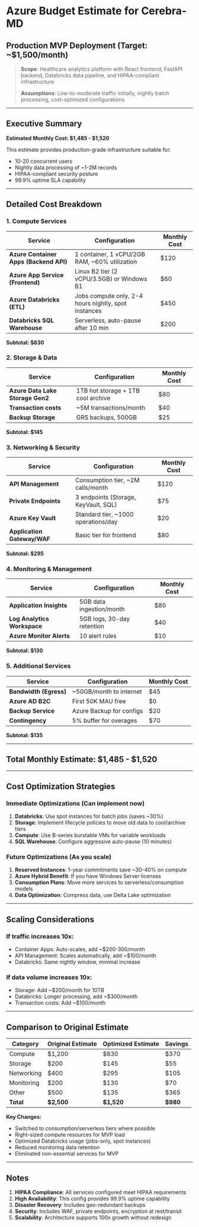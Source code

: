 # Azure Budget Estimate for Cerebra-MD
## Production MVP Deployment (Target: ~$1,500/month)

> **Scope**: Healthcare analytics platform with React frontend, FastAPI backend, Databricks data pipeline, and HIPAA-compliant infrastructure
> 
> **Assumptions**: Low-to-moderate traffic initially, nightly batch processing, cost-optimized configurations

---

## Executive Summary

**Estimated Monthly Cost: $1,485 - $1,520**

This estimate provides production-grade infrastructure suitable for:
- 10-20 concurrent users
- Nightly data processing of ~1-2M records
- HIPAA-compliant security posture
- 99.9% uptime SLA capability

---

## Detailed Cost Breakdown

### 1. Compute Services

| Service | Configuration | Monthly Cost |
|---------|--------------|-------------|
| **Azure Container Apps (Backend API)** | 1 container, 1 vCPU/2GB RAM, ~60% utilization | $120 |
| **Azure App Service (Frontend)** | Linux B2 tier (2 vCPU/3.5GB) or Windows B1 | $60 |
| **Azure Databricks (ETL)** | Jobs compute only, 2-4 hours nightly, spot instances | $450 |
| **Databricks SQL Warehouse** | Serverless, auto-pause after 10 min | $200 |

**Subtotal: $830**

### 2. Storage & Data

| Service | Configuration | Monthly Cost |
|---------|--------------|-------------|
| **Azure Data Lake Storage Gen2** | 1TB hot storage + 1TB cool archive | $80 |
| **Transaction costs** | ~5M transactions/month | $40 |
| **Backup Storage** | GRS backups, 500GB | $25 |

**Subtotal: $145**

### 3. Networking & Security

| Service | Configuration | Monthly Cost |
|---------|--------------|-------------|
| **API Management** | Consumption tier, ~2M calls/month | $120 |
| **Private Endpoints** | 3 endpoints (Storage, KeyVault, SQL) | $75 |
| **Azure Key Vault** | Standard tier, ~1000 operations/day | $20 |
| **Application Gateway/WAF** | Basic tier for frontend | $80 |

**Subtotal: $295**

### 4. Monitoring & Management

| Service | Configuration | Monthly Cost |
|---------|--------------|-------------|
| **Application Insights** | 5GB data ingestion/month | $80 |
| **Log Analytics Workspace** | 5GB logs, 30-day retention | $40 |
| **Azure Monitor Alerts** | 10 alert rules | $10 |

**Subtotal: $130**

### 5. Additional Services

| Service | Configuration | Monthly Cost |
|---------|--------------|-------------|
| **Bandwidth (Egress)** | ~50GB/month to internet | $45 |
| **Azure AD B2C** | First 50K MAU free | $0 |
| **Backup Service** | Azure Backup for configs | $20 |
| **Contingency** | 5% buffer for overages | $70 |

**Subtotal: $135**

---

## Total Monthly Estimate: $1,485 - $1,520

---

## Cost Optimization Strategies

### Immediate Optimizations (Can implement now)
1. **Databricks**: Use spot instances for batch jobs (saves ~30%)
2. **Storage**: Implement lifecycle policies to move old data to cool/archive tiers
3. **Compute**: Use B-series burstable VMs for variable workloads
4. **SQL Warehouse**: Configure aggressive auto-pause (10 minutes)

### Future Optimizations (As you scale)
1. **Reserved Instances**: 1-year commitments save ~30-40% on compute
2. **Azure Hybrid Benefit**: If you have Windows Server licenses
3. **Consumption Plans**: Move more services to serverless/consumption models
4. **Data Optimization**: Compress data, use Delta Lake optimization

---

## Scaling Considerations

### If traffic increases 10x:
- Container Apps: Auto-scales, add ~$200-300/month
- API Management: Scales automatically, add ~$100/month
- Databricks: Same nightly window, minimal increase

### If data volume increases 10x:
- Storage: Add ~$200/month for 10TB
- Databricks: Longer processing, add ~$300/month
- Transaction costs: Add ~$100/month

---

## Comparison to Original Estimate

| Category | Original Estimate | Optimized Estimate | Savings |
|----------|------------------|-------------------|---------|
| Compute | $1,200 | $830 | $370 |
| Storage | $200 | $145 | $55 |
| Networking | $400 | $295 | $105 |
| Monitoring | $200 | $130 | $70 |
| Other | $500 | $135 | $365 |
| **Total** | **$2,500** | **$1,520** | **$980** |

**Key Changes:**
- Switched to consumption/serverless tiers where possible
- Right-sized compute resources for MVP load
- Optimized Databricks usage (jobs-only, spot instances)
- Reduced monitoring data retention
- Eliminated non-essential services for MVP

---

## Notes

1. **HIPAA Compliance**: All services configured meet HIPAA requirements
2. **High Availability**: This config provides 99.9% uptime capability
3. **Disaster Recovery**: Includes geo-redundant backups
4. **Security**: Includes WAF, private endpoints, encryption at rest/transit
5. **Scalability**: Architecture supports 100x growth without redesign